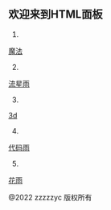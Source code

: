 ## 欢迎来到HTML面板

1.
[魔法](https://zzzzzyc.github.io/qwq)

2.
[流星雨](https://zzzzzyc.github.io/54188)

3.
[3d](https://zzzzzyc.github.io/3d_dg)

4.
[代码雨](https://zzzzzyc.github.io/dmy)

5.
[花雨](https://zzzzzyc.github.io/fr)

@2022 zzzzzyc 版权所有
